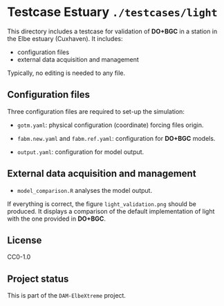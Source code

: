 <!---
SPDX-FileCopyrightText: 2025 Helmholtz-Zentrum hereon GmbH
SPDX-License-Identifier: CC0-1.0
SPDX-FileContributor Ovidio Garcia-Oliva <ovidio.garcia@hereon.de>
-->

# Testcase Estuary `./testcases/light`

This directory includes a testcase for validation of **DO+BGC** in a station in the Elbe estuary (Cuxhaven).
It includes:
* configuration files
* external data acquisition and management

Typically, no editing is needed to any file.

## Configuration files

Three configuration files are required to set-up the simulation:

* `gotm.yaml`: physical configuration (coordinate) forcing files origin.

* `fabm.new.yaml` and `fabm.ref.yaml`: configuration for **DO+BGC** models.

* `output.yaml`: configuration for model output.

## External data acquisition and management

* `model_comparison.R` analyses the model output.

If everything is correct, the figure `light_validation.png` should be produced.
It displays a comparison of the default implementation of light with the one provided in **DO+BGC**.

## License

CC0-1.0

## Project status

This is part of the `DAM-ElbeXtreme` project.